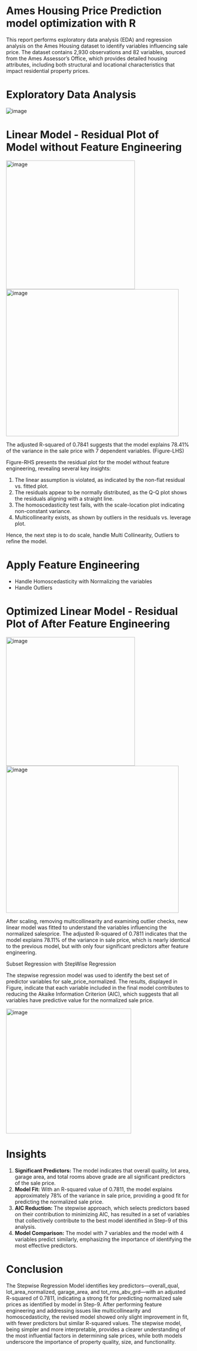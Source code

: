# Ames Housing Price Prediction model optimization with R

This report performs exploratory data analysis (EDA) and regression analysis on the Ames Housing dataset to identify variables influencing sale price. The dataset contains 2,930 observations and 82 variables, sourced from the Ames Assessor’s Office, which provides detailed housing attributes, including both structural and locational characteristics that impact residential property prices.

# Exploratory Data Analysis
![image](https://github.com/user-attachments/assets/1a2d291e-7226-47e9-b4b6-47613023a951)

# Linear Model - Residual Plot  of Model  without Feature Engineering
<img width="350" alt="image" src="https://github.com/user-attachments/assets/24d2e407-0f86-40bd-8275-1657cea40141" />
<img width="469" height="400" alt="image" src="https://github.com/user-attachments/assets/c5607d67-0ec4-4a37-bfd3-52d9d660c89f" />

The adjusted R-squared of 0.7841 suggests that the model explains 78.41% of the variance in the sale price with 7 dependent variables. (Figure-LHS)

Figure-RHS presents the residual plot for the model without feature engineering, revealing several key insights:
1.	The linear assumption is violated, as indicated by the non-flat residual vs. fitted plot.
2.	The residuals appear to be normally distributed, as the Q-Q plot shows the residuals aligning with a straight line.
3.	The homoscedasticity test fails, with the scale-location plot indicating non-constant variance.
4.	Multicollinearity exists, as shown by outliers in the residuals vs. leverage plot.

Hence, the next step is to do scale, handle Multi Collinearity, Outliers to refine the model.

# Apply Feature Engineering
- Handle Homoscedasticity with Normalizing the variables
- Handle Outliers


# Optimized Linear Model - Residual Plot of After Feature Engineering
<img width="350" alt="image" src="https://github.com/user-attachments/assets/06be8b2d-8544-40c3-a917-c53913090a12" />
<img width="469" height="400" alt="image" src="https://github.com/user-attachments/assets/741865d4-bba1-4cdb-872c-6291ee31ccd8" />

After scaling, removing multicollinearity and examining outlier checks, new linear model was fitted to understand the variables influencing the normalized salesprice. 
The adjusted R-squared of 0.7811 indicates that the model explains 78.11% of the variance in sale price, which is nearly identical to the previous model, but with only four significant predictors after feature engineering.

Subset Regression with StepWise Regression

The stepwise regression model was used to identify the best set of predictor variables for sale_price_normalized. The results, displayed in Figure, indicate that each variable included in the final model contributes to reducing the Akaike Information Criterion (AIC), which suggests that all variables have predictive value for the normalized sale price. 

<img width="340" alt="image" src="https://github.com/user-attachments/assets/a78af412-951c-4c26-9f65-aa6ab53fc65c" />

# Insights
1.	**Significant Predictors:** The model indicates that overall quality, lot area, garage area, and total rooms above grade are all significant predictors of the sale price.
2.	**Model Fit:** With an R-squared value of 0.7811, the model explains approximately 78% of the variance in sale price, providing a good fit for predicting the normalized sale price.
3.	**AIC Reduction:** The stepwise approach, which selects predictors based on their contribution to minimizing AIC, has resulted in a set of variables that collectively contribute to the best model identified in Step-9 of this analysis.
4.	**Model Comparison:** The model with 7 variables and the model with 4 variables predict similarly, emphasizing the importance of identifying the most effective predictors.

# Conclusion
The Stepwise Regression Model identifies key predictors—overall_qual, lot_area_normalized, garage_area, and tot_rms_abv_grd—with an adjusted R-squared of 0.7811, indicating a strong fit for predicting normalized sale prices as identified by model in Step-9. After performing feature engineering and addressing issues like multicollinearity and homoscedasticity, the revised model showed only slight improvement in fit, with fewer predictors but similar R-squared values. The stepwise model, being simpler and more interpretable, provides a clearer understanding of the most influential factors in determining sale prices, while both models underscore the importance of property quality, size, and functionality.








